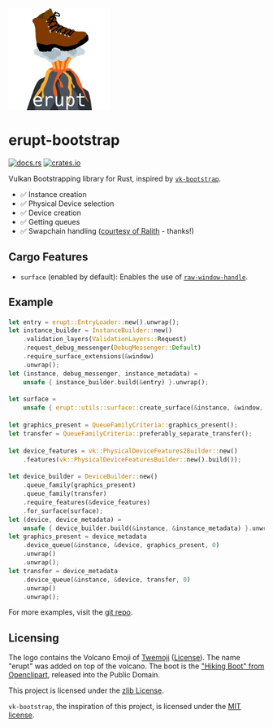 <img src="logo.svg" height=200>

# erupt-bootstrap

[![docs.rs](https://docs.rs/erupt-bootstrap/badge.svg)](https://docs.rs/erupt-bootstrap)
[![crates.io](https://img.shields.io/crates/v/erupt-bootstrap.svg)](https://crates.io/crates/erupt-bootstrap)

Vulkan Bootstrapping library for Rust, inspired by [`vk-bootstrap`].

- ✅ Instance creation
- ✅ Physical Device selection
- ✅ Device creation
- ✅ Getting queues
- ✅ Swapchain handling ([courtesy of Ralith](https://github.com/MaikKlein/ash/pull/506) - thanks!)

## Cargo Features

- `surface` (enabled by default): Enables the use of [`raw-window-handle`].

## Example

```rust
let entry = erupt::EntryLoader::new().unwrap();
let instance_builder = InstanceBuilder::new()
    .validation_layers(ValidationLayers::Request)
    .request_debug_messenger(DebugMessenger::Default)
    .require_surface_extensions(&window)
    .unwrap();
let (instance, debug_messenger, instance_metadata) =
    unsafe { instance_builder.build(&entry) }.unwrap();

let surface =
    unsafe { erupt::utils::surface::create_surface(&instance, &window, None) }.unwrap();

let graphics_present = QueueFamilyCriteria::graphics_present();
let transfer = QueueFamilyCriteria::preferably_separate_transfer();

let device_features = vk::PhysicalDeviceFeatures2Builder::new()
    .features(vk::PhysicalDeviceFeaturesBuilder::new().build());

let device_builder = DeviceBuilder::new()
    .queue_family(graphics_present)
    .queue_family(transfer)
    .require_features(&device_features)
    .for_surface(surface);
let (device, device_metadata) =
    unsafe { device_builder.build(&instance, &instance_metadata) }.unwrap();
let graphics_present = device_metadata
    .device_queue(&instance, &device, graphics_present, 0)
    .unwrap()
    .unwrap();
let transfer = device_metadata
    .device_queue(&instance, &device, transfer, 0)
    .unwrap()
    .unwrap();
```

For more examples, visit the [git repo](https://gitlab.com/Friz64/erupt-bootstrap/-/tree/main/examples).

## Licensing

The logo contains the Volcano Emoji of [Twemoji](https://twemoji.twitter.com/)
([License](https://creativecommons.org/licenses/by/4.0/)). The name "erupt" was
added on top of the volcano. The boot is the ["Hiking Boot" from Openclipart](
https://openclipart.org/detail/182950/hiking-boot),
released into the Public Domain.

This project is licensed under the [zlib License].

`vk-bootstrap`, the inspiration of this project, is licensed under the [MIT license].

[zlib License]: https://gitlab.com/Friz64/erupt-bootstrap/-/blob/main/LICENSE
[MIT license]: https://gitlab.com/Friz64/erupt-bootstrap/-/blob/main/LICENSE-vk-bootstrap
[`vk-bootstrap`]: https://github.com/charles-lunarg/vk-bootstrap
[`raw-window-handle`]: https://crates.io/crates/raw-window-handle
